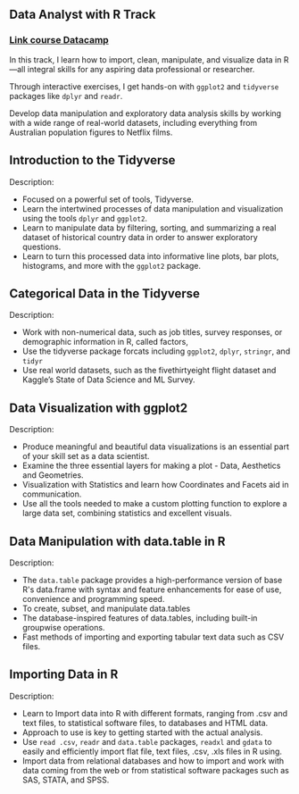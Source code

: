 ## Data Analyst with R Track
### [Link course Datacamp](https://www.datacamp.com/tracks/data-analyst-with-r)

In this track, I learn how to import, clean, manipulate, and visualize data in R—all integral skills for any aspiring data professional or researcher. 

Through interactive exercises, I get hands-on with `ggplot2` and `tidyverse` packages like `dplyr` and `readr`. 

Develop data manipulation and exploratory data analysis skills by working with a wide range of real-world datasets, including everything from Australian population figures to Netflix films. 

## Introduction to the Tidyverse

Description:

- Focused on a powerful set of tools, Tidyverse.
- Learn the intertwined processes of data manipulation and visualization using the tools `dplyr` and `ggplot2`.
- Learn to manipulate data by filtering, sorting, and summarizing a real dataset of historical country data in order to answer exploratory questions.
- Learn to turn this processed data into informative line plots, bar plots, histograms, and more with the `ggplot2` package.

## Categorical Data in the Tidyverse

Description:

- Work with non-numerical data, such as job titles, survey responses, or demographic information in R, called factors, 
- Use the tidyverse package forcats including `ggplot2`, `dplyr`, `stringr`, and `tidyr` 
- Use real world datasets, such as the fivethirtyeight flight dataset and Kaggle’s State of Data Science and ML Survey. 


## Data Visualization with ggplot2

Description:

- Produce meaningful and beautiful data visualizations is an essential part of your skill set as a data scientist. 
- Examine the three essential layers for making a plot - Data, Aesthetics and Geometries. 
- Visualization with Statistics and learn how Coordinates and Facets aid in communication. 
- Use  all the tools needed to make a custom plotting function to explore a large data set, combining statistics and excellent visuals.

## Data Manipulation with data.table in R

Description:

- The `data.table` package provides a high-performance version of base R's data.frame with syntax and feature enhancements for ease of use, convenience and programming speed. 
- To create, subset, and manipulate data.tables
- The database-inspired features of data.tables, including built-in groupwise operations. 
- Fast methods of importing and exporting tabular text data such as CSV files. 

## Importing Data in R

Description:

- Learn to Import data into R with different formats, ranging from .csv and text files, to statistical software files, to databases and HTML data. 
- Approach to use is key to getting started with the actual analysis. 
- Use `read .csv`, `readr` and `data.table` packages, `readxl` and `gdata` to easily and efficiently import flat file, text files, .csv, .xls files in R using.
- Import data from relational databases and how to import and work with data coming from the web or from statistical software packages such as SAS, STATA, and SPSS.
